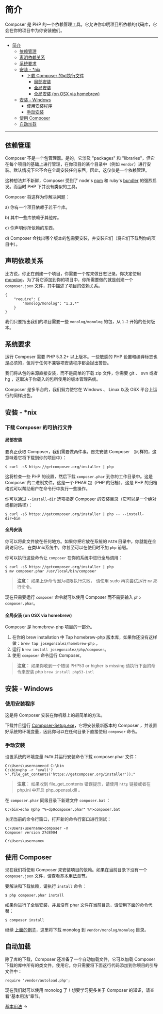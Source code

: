 # 简介

Composer 是 PHP 的一个依赖管理工具。它允许你申明项目所依赖的代码库，它会在你的项目中为你安装他们。

---

- [简介](#简介)
  - [依赖管理](#依赖管理)
  - [声明依赖关系](#声明依赖关系)
  - [系统要求](#系统要求)
  - [安装 - *nix](#安装---nix)
    - [下载 Composer 的可执行文件](#下载-composer-的可执行文件)
      - [局部安装](#局部安装)
      - [全局安装](#全局安装)
      - [全局安装 (on OSX via homebrew)](#全局安装-on-osx-via-homebrew)
  - [安装 - Windows](#安装---windows)
    - [使用安装程序](#使用安装程序)
    - [手动安装](#手动安装)
  - [使用 Composer](#使用-composer)
  - [自动加载](#自动加载)

---

## 依赖管理

Composer 不是一个包管理器。是的，它涉及 "packages" 和 "libraries"，但它在每个项目的基础上进行管理，在你项目的某个目录中（例如 `vendor`）进行安装。默认情况下它不会在全局安装任何东西。因此，这仅仅是一个依赖管理。

这种想法并不新鲜，Composer 受到了 node's [npm](http://npmjs.org/)
和 ruby's [bundler](http://gembundler.com/) 的强烈启发。而当时 PHP 下并没有类似的工具。

Composer 将这样为你解决问题：

a) 你有一个项目依赖于若干个库。

b) 其中一些库依赖于其他库。

c) 你声明你所依赖的东西。

d) Composer 会找出哪个版本的包需要安装，并安装它们（将它们下载到你的项目中）。

## 声明依赖关系

比方说，你正在创建一个项目，你需要一个库来做日志记录。你决定使用 [monolog](https://github.com/Seldaek/monolog)。为了将它添加到你的项目中，你所需要做的就是创建一个 `composer.json` 文件，其中描述了项目的依赖关系。

    {
        "require": {
            "monolog/monolog": "1.2.*"
        }
    }

我们只要指出我们的项目需要一些 `monolog/monolog` 的包，从 `1.2` 开始的任何版本。

## 系统要求

运行 Composer 需要 PHP 5.3.2+ 以上版本。一些敏感的 PHP 设置和编译标志也是必须的，但对于任何不兼容项安装程序都会抛出警告。

我们将从包的来源直接安装，而不是简单的下载 zip 文件，你需要 git 、 svn 或者 hg ，这取决于你载入的包所使用的版本管理系统。

Composer 是多平台的，我们努力使它在 Windows 、 Linux 以及 OSX 平台上运行的同样出色。

## 安装 - *nix

### 下载 Composer 的可执行文件

#### 局部安装

要真正获取 Composer，我们需要做两件事。首先安装 Composer （同样的，这意味着它将下载到你的项目中）：

    $ curl -sS https://getcomposer.org/installer | php

这将检查一些 PHP 的设置，然后下载 `composer.phar` 到你的工作目录中。这是 Composer 的二进制文件。这是一个 PHAR 包（PHP 的归档），这是 PHP 的归档格式可以帮助用户在命令行中执行一些操作。

你可以通过 `--install-dir` 选项指定 Composer 的安装目录（它可以是一个绝对或相对路径）：

    $ curl -sS https://getcomposer.org/installer | php -- --install-dir=bin

#### 全局安装

你可以将此文件放在任何地方。如果你把它放在系统的 `PATH` 目录中，你就能在全局访问它。 在类Unix系统中，你甚至可以在使用时不加 `php` 前缀。

你可以执行这些命令让 `composer` 在你的系统中进行全局调用：

    $ curl -sS https://getcomposer.org/installer | php
    $ mv composer.phar /usr/local/bin/composer

> **注意：** 如果上诉命令因为权限执行失败，
> 请使用 sudo 再次尝试运行 `mv` 那行命令。

现在只需要运行 `composer` 命令就可以使用 Composer 而不需要输入 `php composer.phar`。

#### 全局安装 (on OSX via homebrew)

Composer 是 homebrew-php 项目的一部分。

1. 在你的 brew installation 中 Tap homebrew-php 版本库，如果你还没有这样做：`brew tap josegonzalez/homebrew-php` 。
2. 运行 `brew install josegonzalez/php/composer`。
3. 使用 `composer` 命令运行 Composer。

> **注意：** 如果你收到一个错误 PHP53 or higher is missing 请执行下面的命令来安装 php 
> `brew install php53-intl`

## 安装 - Windows

### 使用安装程序

这是将 Composer 安装在你机器上的最简单的方法。

下载并且运行 [Composer-Setup.exe](https://getcomposer.org/Composer-Setup.exe)，它将安装最新版本的 Composer ，并设置好系统的环境变量，因此你可以在任何目录下直接使用 `composer` 命令。

### 手动安装

设置系统的环境变量 `PATH` 并运行安装命令下载 composer.phar 文件：

    C:\Users\username>cd C:\bin
    C:\bin>php -r "eval('?>'.file_get_contents('https://getcomposer.org/installer'));"

> **注意：** 如果收到 file_get_contents 错误提示，请使用 `http` 链接或者在 php.ini 中开启 php_openssl.dll 。

在 `composer.phar` 同级目录下新建文件 `composer.bat` ：

    C:\bin>echo @php "%~dp0composer.phar" %*>composer.bat

关闭当前的命令行窗口，打开新的命令行窗口进行测试：

    C:\Users\username>composer -V
    Composer version 27d8904

    C:\Users\username>

## 使用 Composer

现在我们将使用 Composer 来安装项目的依赖。如果在当前目录下没有一个 `composer.json` 文件，请查看[基本用法](01-basic-usage.md)章节。

要解决和下载依赖，请执行 `install` 命令：

    $ php composer.phar install

如果你进行了全局安装，并且没有 phar 文件在当前目录，请使用下面的命令代替：

    $ composer install

继续 [上面的例子](#声明依赖关系)，这里将下载 monolog 到 `vendor/monolog/monolog` 目录。

## 自动加载

除了库的下载，Composer 还准备了一个自动加载文件，它可以加载 Composer 下载的库中所有的类文件。使用它，你只需要将下面这行代码添加到你项目的引导文件中：

    require 'vendor/autoload.php';

现在我们就可以使用 monolog 了！想要学习更多关于 Composer 的知识，请查看“基本用法”章节。

[基本用法](01-basic-usage.md) &rarr;
